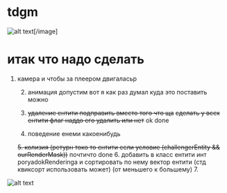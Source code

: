 # tdgm
![alt text](https://i.imgur.com/kF7jNEW.png)[/image]
# итак что надо сделать 

1. камера и чтобы за плеером двигаласьр


	2. анимация допустим
	вот я как раз думал куда это поставить можно


	3. ~~удаление ентити подправить вместо того что ща~~
	~~сделать у всех ентити флаг  наддо его удалить или нет~~ ok done
	
	4. поведение енеми какоенибудь
	
	~~5. колизия (ретурн токо то ентити если условие (challengerEntity && ourRenderMask))~~ почтичто done
	6. добавить в класс ентити инт poryadokRenderinga и сортировать по нему вектор ентити
	(стд квиксорт использовать может) (от меньшего к большему)
	7. 

![alt text](https://i.imgur.com/nLSxSgg.png)
